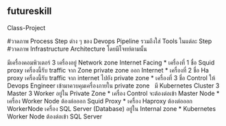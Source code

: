 ## futureskill
Class-Project

#วาดภาพ Process Step ต่าง ๆ ของ Devops Pipeline รวมถึงใส่ Tools ในแต่ละ Step 
#วาดภาพ Infrastructure Architecture โดยมีโจทย์ตามนั้น

มีเครื่องคอมพิวเตอร์ 3 เครื่องอยู่ Network zone Internet Facing 
    * เครื่องที่ 1 ชื่อ Squid proxy เครื่องนี้รับ traffic จาก Zone private zone ออก Internet 
    * เครื่องที่ 2 ชื่อ Ha proxy เครื่องนี้รับ traffic จาก internet ไปยัง private zone 
    * เครื่องที่ 3 ชื่อ Control ให้ Devops Engineer เข้ามาควบคุมเครื่องภายใน private zone
 
มี Kubernetes Cluster 3 Master 3 Worker อยู่ใน Private Zone 
    * เครื่อง Control จะต้องต่อเข้า Master Node 
    * เครื่อง Worker Node ต้องต่อออก Squid Proxy 
    * เครื่อง Haproxy ต้องต่อออก WorkerNode
เครื่อง SQL Server (Database) อยู่ใน Internal zone
    * Kubernetes Worker Node ต้องต่อเข้า SQL Server
